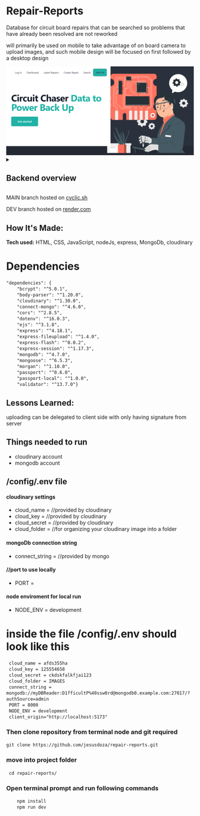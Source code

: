 # Repair-Reports

Database for circuit board repairs that can be searched so problems that have already been resolved are not reworked

will primarily be used on mobile to take advantage of on board camera to upload images, and such mobile design will be focused on first followed by a desktop design

<div>
  <img src='https://github.com/jesusdoza/diagrams/blob/main/repair-reports/repair%20reports%20splash.png?raw=true' >
</div>
  <details>
  <summary><h2>Backend overview</h2> </summary>
    <img src="https://raw.githubusercontent.com/jesusdoza/diagrams/932dd42c34978e4b55f0334809721430822bcae2/repair-reports/repair-reports-diagram.drawio.svg">
   
  </details>

MAIN branch hosted on [cyclic.sh](https://repair-reports.cyclic.app/)

DEV branch hosted on [render.com](https://repair-reports-dev.onrender.com/)

## How It's Made:

**Tech used:** HTML, CSS, JavaScript, nodeJs, express, MongoDb, cloudinary

# Dependencies

```
"dependencies": {
    "bcrypt": "^5.0.1",
    "body-parser": "^1.20.0",
    "cloudinary": "^1.30.0",
    "connect-mongo": "^4.6.0",
    "cors": "^2.8.5",
    "dotenv": "^16.0.3",
    "ejs": "^3.1.8",
    "express": "^4.18.1",
    "express-fileupload": "^1.4.0",
    "express-flash": "^0.0.2",
    "express-session": "^1.17.3",
    "mongodb": "^4.7.0",
    "mongoose": "^6.5.3",
    "morgan": "^1.10.0",
    "passport": "^0.6.0",
    "passport-local": "^1.0.0",
    "validator": "^13.7.0"}
```

## Lessons Learned:

uploading can be delegated to client side with only having signature from server

## Things needed to run

- cloudinary account
- mongodb account

## /config/.env file

#### cloudinary settings

- cloud_name = //provided by cloudinary
- cloud_key = //provided by cloudinary
- cloud_secret = //provided by cloudinary
- cloud_folder = //for organizing your cloudinary image into a folder

#### mongoDb connection string

- connect_string = //provided by mongo

#### //port to use locally

- PORT =

#### node enviroment for local run

- NODE_ENV = development

# inside the file /config/.env should look like this

```
 cloud_name = afds355ha
 cloud_key = 125554658
 cloud_secret = ckdskfalkfjai123
 cloud_folder = IMAGES
 connect_string = mongodb://myDBReader:D1fficultP%40ssw0rd@mongodb0.example.com:27017/?authSource=admin
 PORT = 8000
 NODE_ENV = development
 client_origin="http://localhost:5173"
```

### Then clone repository from terminal node and git required

```
git clone https://github.com/jesusdoza/repair-reports.git
```

### move into project folder

```
 cd repair-reports/
```

### Open terminal prompt and run following commands

```
    npm install
    npm run dev
```

